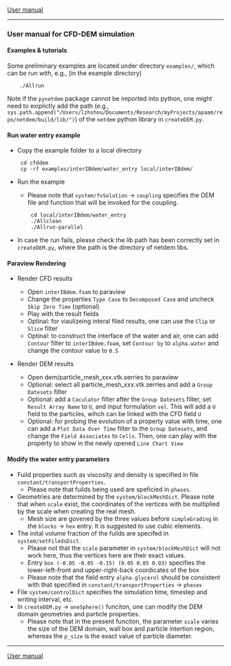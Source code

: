###

[User manual](user_manual.md)

-------

### User manual for CFD-DEM simulation

#### Examples & tutorials

Some preliminary examples are located under directory ``examples/``, which can be run with, e.g., (in the example directory)


        ./Allrun

Note if the ``pynetdem`` package cannot be imported into python, one might need to exiplictly add the path (e.g., ``sys.path.append("/Users/lzhshou/Documents/Research/myProjects/apaam/repo/netdem/build/lib/")``) of the ``netdem`` python library in ``createDEM.py``.


#### Run water entry example

 - Copy the example folder to a local directory

        cd cfddem
        cp -rf examples/interIBdem/water_entry local/interIBdem/

 - Run the example
     - Please note that ``system/fvSolution`` -> ``coupling`` specifies the DEM file and function that will be invoked for the coupling.

            cd local/interIBdem/water_entry
            ./Allclean
            ./Allrun-parallel

 - In case the run fails, please check the lib path has been correctly set in ``createDEM.py``, where the path is the directory of netdem libs.

#### Paraview Rendering

 - Render CFD results
  
     - Open ``interIBdem.foam`` to paraview
     - Change the properties ``Type Case`` to ``Decomposed Case`` and uncheck ``Skip Zero Time`` (optional)
     - Play with the result fields
     - Optinal: for viaulizeing interal filed results, one can use the ``Clip`` or ``Slice`` filter
     - Optinal: to construct the interface of the water and air, one can add ``Contour`` filter to ``interIBdem.foam``, set ``Contour by`` to ``alpha.water`` and change the contour value to ``0.5``

 - Render DEM results

     - Open dem/particle_mesh_xxx.vtk.serries to paraview
     - Optional: select all particle_mesh_xxx.vtk.serries and add a ``Group Datesets`` filter
     - Optional: add a ``Caculator`` filter after the ``Group Datesets`` filter, set ``Result Array Name`` to ``U``, and input formulation ``vel``. This will add a ``U`` field to the particles, wihch can be linked with the CFD field ``U``
     - Optional: for probing the evolution of a property value with time, one can add a ``Plot Data Over Time`` filter to the ``Group Datesets``, and change the ``Field Associates`` to ``Cells``. Then, one can play with the property to show in the newly opened ``Line Chart View``

#### Modify the water entry parameters

 - Fuild properties such as viscosity and density is specified in file ``constant/transportProperties``. 
     - Please note that fuilds being used are speficied in ``phases``.
 - Geometries are determined by the ``system/blockMeshDict``. Please note that when ``scale`` exist, the coordinates of the vertices with be multiplied by the scale when creating the real mesh.
     - Mesh size are govened by the three values before ``simpleGrading`` in the ``blocks`` -> ``hex`` entry. It is suggested to use cubic elements.
 - The inital volume fraction of the fuilds are specifed in ``system/setFiledsDict``. 
     - Please not that the ``scale`` parameter in ``system/blockMeshDict`` will not work here, thus the vertices here are their exact values.
     - Entry ``box (-0.05 -0.05 -0.15) (0.05 0.05 0.03)`` specifies the lower-left-front and upper-right-back coordicates of the box
     - Please note that the field entry ``alpha.glycerol`` should be consistent with that specified in ``constant/transportProperties`` -> ``phases``
 - File ``system/controlDict`` specifies the simulation time, timestep and writing interval, etc.
 - In ``createDEM.py`` -> ``oneSphere()`` funciton, one can modify the DEM domain geometries and particle properties.
     - Please note that in the present funciton, the parameter ``scale`` varies the size of the DEM domain, wall box and particle intertion region, whereas the ``p_size`` is the exact value of particle diameter.

-------

[User manual](user_manual.md)